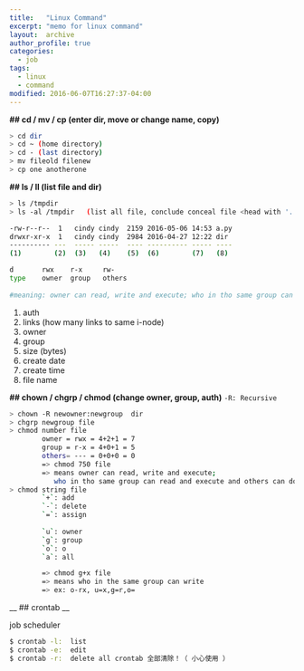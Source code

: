 ```yaml
---
title:   "Linux Command"
excerpt: "memo for linux command"
layout:  archive
author_profile: true
categories: 
  - job
tags:
  - linux
  - command
modified: 2016-06-07T16:27:37-04:00
---
```

__## cd / mv / cp (enter dir, move or change name, copy)__

```bash
> cd dir
> cd ~ (home directory)
> cd - (last directory)
> mv fileold filenew
> cp one anotherone
```



__## ls / ll  (list file and dir)__
 
```bash
> ls /tmpdir
> ls -al /tmpdir   (list all file, conclude conceal file <head with '.'>)  

-rw-r--r--  1   cindy cindy  2159 2016-05-06 14:53 a.py
drwxr-xr-x  1   cindy cindy  2984 2016-04-27 12:22 dir
---------- ---  ----- -----  ---- ---------- ----- ----
(1)        (2)  (3)   (4)    (5)  (6)        (7)   (8)

d       rwx    r-x     rw-   
type    owner  group   others
    
#meaning: owner can read, write and execute; who in tho same group can read and execute   
```


1. auth   
2. links (how many links to same i-node)
3. owner
4. group
5. size (bytes)
6. create date
7. create time
8. file name 

__## chown / chgrp / chmod (change owner, group, auth)__
```-R: Recursive```

```bash
> chown -R newowner:newgroup  dir
> chgrp newgroup file
> chmod number file
        owner = rwx = 4+2+1 = 7
        group = r-x = 4+0+1 = 5
        others= --- = 0+0+0 = 0
        => chmod 750 file 
        => means owner can read, write and execute; 
           who in tho same group can read and execute and others can do nothing
> chmod string file
        `+`: add
        `-`: delete
        `=`: assign
        
        `u`: owner
        `g`: group
        `o`: o
        `a`: all

        => chmod g+x file
        => means who in the same group can write
        => ex: o-rx, u=x,g=r,o= 
```

__ ## crontab __

job scheduler 

```bash
$ crontab -l:  list 
$ crontab -e:  edit
$ crontab -r:  delete all crontab 全部清除！（ 小心使用 ）
```
